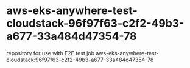 # aws-eks-anywhere-test-cloudstack-96f97f63-c2f2-49b3-a677-33a484d47354-78
repository for use with E2E test job aws-eks-anywhere-test-cloudstack:96f97f63-c2f2-49b3-a677-33a484d47354-78

